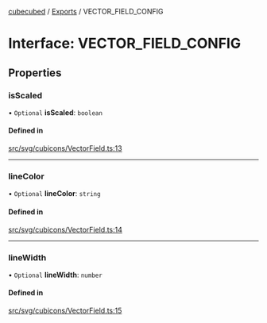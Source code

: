 [cubecubed](/reference/README.md) / [Exports](/reference/modules.md) / VECTOR\_FIELD\_CONFIG

# Interface: VECTOR\_FIELD\_CONFIG

## Properties

### isScaled

• `Optional` **isScaled**: `boolean`

#### Defined in

[src/svg/cubicons/VectorField.ts:13](https://github.com/imaphatduc/cubecubed/blob/4495c75/src/svg/cubicons/VectorField.ts#L13)

___

### lineColor

• `Optional` **lineColor**: `string`

#### Defined in

[src/svg/cubicons/VectorField.ts:14](https://github.com/imaphatduc/cubecubed/blob/4495c75/src/svg/cubicons/VectorField.ts#L14)

___

### lineWidth

• `Optional` **lineWidth**: `number`

#### Defined in

[src/svg/cubicons/VectorField.ts:15](https://github.com/imaphatduc/cubecubed/blob/4495c75/src/svg/cubicons/VectorField.ts#L15)
